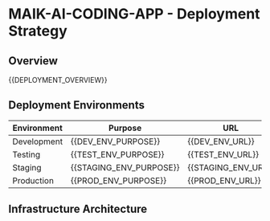 # MAIK-AI-CODING-APP - Deployment Strategy

## Overview

{{DEPLOYMENT_OVERVIEW}}

## Deployment Environments

| Environment | Purpose | URL | Access |
|-------------|---------|-----|--------|
| Development | {{DEV_ENV_PURPOSE}} | {{DEV_ENV_URL}} | {{DEV_ENV_ACCESS}} |
| Testing | {{TEST_ENV_PURPOSE}} | {{TEST_ENV_URL}} | {{TEST_ENV_ACCESS}} |
| Staging | {{STAGING_ENV_PURPOSE}} | {{STAGING_ENV_URL}} | {{STAGING_ENV_ACCESS}} |
| Production | {{PROD_ENV_PURPOSE}} | {{PROD_ENV_URL}} | {{PROD_ENV_ACCESS}} |

## Infrastructure Architecture

